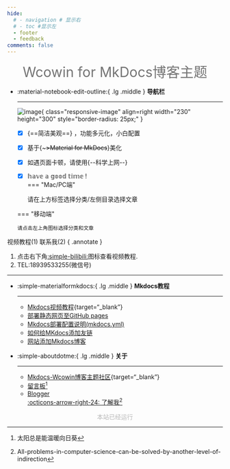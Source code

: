 ```yaml
---
hide:
  # - navigation # 显示右
  # - toc #显示左
  - footer
  - feedback
comments: false
---
```


<!--
____    __    ____  ______   ______   ____    __    ____  __  .__   __. 
\   \  /  \  /   / /      | /  __  \  \   \  /  \  /   / |  | |  \ |  | 
 \   \/    \/   / |  ,----'|  |  |  |  \   \/    \/   /  |  | |   \|  | 
  \            /  |  |     |  |  |  |   \            /   |  | |  . `  | 
   \    /\    /   |  `----.|  `--'  |    \    /\    /    |  | |  |\   | 
    \__/  \__/     \______| \______/      \__/  \__/     |__| |__| \__| 
-->

<center><font  color= #757575 size=6 class="ml3">Wcowin for MkDocs博客主题</font></center>
<script src="https://cdnjs.cloudflare.com/ajax/libs/animejs/2.0.2/anime.min.js"></script>


<!-- <div id="rcorners2" >
<div id="rcorners1" class="date-display">
    <p class="p1"></p>
</div>
<style>
    .date-display {
        color: #4351AF;
    } 
</style>
<script defer>
    function format(newDate) {
        const options = {
            year: 'numeric',
            month: '2-digit',
            day: '2-digit',
            hour: '2-digit',
            minute: '2-digit',
            second: '2-digit',
            weekday: 'long',
            hour12: false
        };
        return new Intl.DateTimeFormat('zh-CN', options).format(newDate);
    }
    document.addEventListener('DOMContentLoaded', () => {
        const p1 = document.querySelector(".p1");
        function updateTime() {
            const newDate = new Date();
            if (p1) {
                p1.textContent = format(newDate);
            }
            requestAnimationFrame(updateTime);
        }
        updateTime();
    });
</script>
  <ul>
    <li>通过主题和目录以打开文章</li>
    <ul>
      <li>基于Material for MkDocs美化</li>
      <li>简洁美观，功能多元化，小白配置</li>
    </ul>
    <li>建议使用科学上网方式打开本站</li>
    <li>
      如遇到网页卡顿的情况，请使用<strong><a href="https://www.yuque.com/wcowin/mkdocs-wcowin?# 《Mkdocs-Wcowin中文教程》" target="_blank">Mkdocs-Wcowin中文教程(语雀)</a></strong>
    </li>
  </ul>
</div>  -->



<div class="grid cards" markdown>

-   :material-notebook-edit-outline:{ .lg .middle } __导航栏__

    ---
    ![image](https://pic3.zhimg.com/80/v2-0786a6086793ccca444226e9ab3561ec_1440w.webp){ class="responsive-image" align=right width="230" height="300" style="border-radius: 25px;" }

    
    - [x] {==简洁美观==} ，功能多元化，小白配置
    - [x] 基于{~~~>Material for MkDocs~~}美化
    - [x] 如遇页面卡顿，请使用{--科学上网--}
    - [x] 𝕙𝕒𝕧𝕖 𝕒 𝕘𝕠𝕠𝕕 𝕥𝕚𝕞𝕖 !  
    === "Mac/PC端"

        请在上方标签选择分类/左侧目录选择文章

    === "移动端"

        请点击左上角图标选择分类和文章
    

</div>
<style>
    @media only screen and (max-width: 768px) {
        .responsive-image {
            display: none;
        }
    }
</style>


<!-- - 基于Material for MkDocs美化
- 简洁美观，功能多元化
- 简单易上手，小白配置
- 𝕙𝕒𝕧𝕖 𝕒 𝕘𝕠𝕠𝕕 𝕥𝕚𝕞𝕖 ! -->

视频教程(1) 联系我(2)
{ .annotate }

1. 点击右下角[:simple-bilibili:](https://space.bilibili.com/1407028951/lists/4566631?type=series)图标查看视频教程.
2. TEL:18939533255(微信号)

***  

<!-- <strong>推荐文章:material-book:</strong>

  - [利用Mkdocs部署静态网页至GitHub pages](blog/Mkdocs/mkdocs1.md)
  - [Mkdocs部署配置说明(mkdocs.yml)](blog/Mkdocs/mkdocs2.md)
  - [如何给MKdocs添加友链](blog/websitebeauty/linktech.md)
  - [网站添加Mkdocs博客](blog/Mkdocs/mkdocsblog.md)
  - [Blogger](blog/index.md) -->



<div class="grid cards" markdown>

-   :simple-materialformkdocs:{ .lg .middle } __Mkdocs教程__

    ---

    - [Mkdocs视频教程](https://space.bilibili.com/1407028951/lists/4566631?type=series){target=“_blank”}
    - [部署静态网页至GitHub pages](blog/Mkdocs/mkdocs1.md)
    - [Mkdocs部署配置说明(mkdocs.yml)](blog/Mkdocs/mkdocs2.md)
    - [如何给MKdocs添加友链](blog/websitebeauty/linktech.md)
    - [网站添加Mkdocs博客](blog/Mkdocs/mkdocsblog.md)



-   :simple-aboutdotme:{ .lg .middle } __关于__

    ---
    - [Mkdocs-Wcowin博客主题社区](https://support.qq.com/products/646913/){target=“_blank”}
    - [留言板](liuyanban.md)[^Knowing-that-loving-you-has-no-ending] 
    - [Blogger](blog/index.md)   
    [:octicons-arrow-right-24: 了解我](about/geren.md)[^see-how-much-I-love-you]

</div>



[^Knowing-that-loving-you-has-no-ending]:太阳总是能温暖向日葵  
[^see-how-much-I-love-you]:All-problems-in-computer-science-can-be-solved-by-another-level-of-indirection

   <body>
        <font color="#B9B9B9">
        <p style="text-align: center; ">
                <span>本站已经运行</span>
                <span id='box1'></span>
    </p>
      <div id="box1"></div>
      <script>
        function timingTime(){
          let start = '2023-10-14 00:00:00'
          let startTime = new Date(start).getTime()
          let currentTime = new Date().getTime()
          let difference = currentTime - startTime
          let m =  Math.floor(difference / (1000))
          let mm = m % 60  // 秒
          let f = Math.floor(m / 60)
          let ff = f % 60 // 分钟
          let s = Math.floor(f/ 60) // 小时
          let ss = s % 24
          let day = Math.floor(s  / 24 ) // 天数
          return day + "天" + ss + "时" + ff + "分" + mm +'秒'
        }
        setInterval(()=>{
          document.getElementById('box1').innerHTML = timingTime()
        },1000)
      </script>
      </font>
    </body>


<!-- <script src="//code.tidio.co/6jmawe9m5wy4ahvlhub2riyrnujz7xxi.js" async></script> -->

